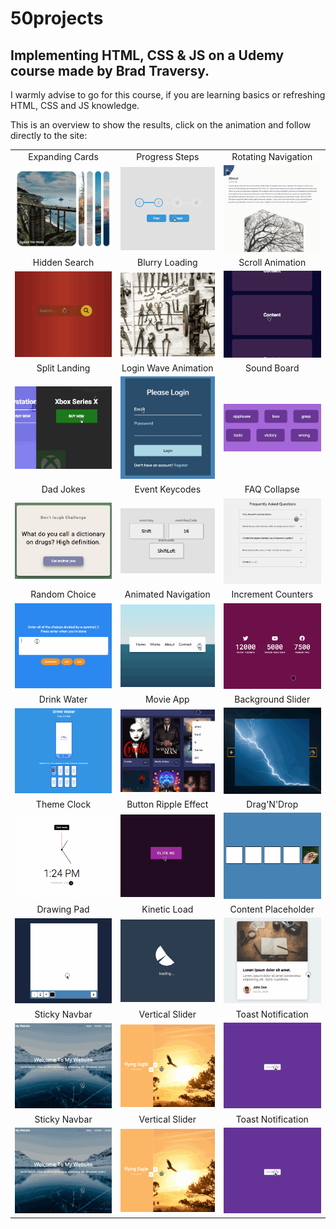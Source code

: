 # 50projects

## Implementing HTML, CSS &amp; JS on a Udemy course made by Brad Traversy.

I warmly advise to go for this course, if you are learning basics or refreshing HTML, CSS and JS knowledge.

This is an overview to show the results, click on the animation and follow directly to the site:

|                                                                                                                     |                                                                                                                               |                                                                                                                             |
| :-----------------------------------------------------------------------------------------------------------------: | :---------------------------------------------------------------------------------------------------------------------------: | :-------------------------------------------------------------------------------------------------------------------------: |
|                                                   Expanding Cards                                                   |                                                        Progress Steps                                                         |                                                     Rotating Navigation                                                     |
| [![expanding cards](images/01.gif)](https://krisbaranski.github.io/50projects/course/01.expanding_cards/index.html) |       [![progress steps](images/02.gif)](https://krisbaranski.github.io/50projects/course/02.progress_steps/index.html)       | [![rotating navigation](images/03.gif)](https://krisbaranski.github.io/50projects/course/03.rotating_navigation/index.html) |
|                                                    Hidden Search                                                    |                                                        Blurry Loading                                                         |                                                      Scroll Animation                                                       |
|   [![hidden search](images/04.gif)](https://krisbaranski.github.io/50projects/course/04.hidden_search/index.html)   |       [![blurry loading](images/05.gif)](https://krisbaranski.github.io/50projects/course/04.blurry_loading/index.html)       |    [![scroll animation](images/06.gif)](https://krisbaranski.github.io/50projects/course/06.scroll_animation/index.html)    |
|                                                    Split Landing                                                    |                                                     Login Wave Animation                                                      |                                                         Sound Board                                                         |
|   [![split landing](images/07.gif)](https://krisbaranski.github.io/50projects/course/07.split_landing/index.html)   | [![login wave animation](images/08.gif)](https://krisbaranski.github.io/50projects/course/08.login_wave_animation/index.html) |         [![sound board](images/09.png)](https://krisbaranski.github.io/50projects/course/09.sound_board/index.html)         |
|                                                      Dad Jokes                                                      |                                                        Event Keycodes                                                         |                                                        FAQ Collapse                                                         |
|       [![dad jokes](images/10.png)](https://krisbaranski.github.io/50projects/course/10.dad_jokes/index.html)       |    [![login wave animation](images/11.png)](https://krisbaranski.github.io/50projects/course/11.event_keycodes/index.html)    |        [![sound board](images/12.gif)](https://krisbaranski.github.io/50projects/course/12.faq_collapse/index.html)         |
|                                                    Random Choice                                                    |                                                      Animated Navigation                                                      |                                                     Increment Counters                                                      |
|   [![random choice](images/13.gif)](https://krisbaranski.github.io/50projects/course/13.random_choice/index.html)   |  [![animated navigation](images/14.gif)](https://krisbaranski.github.io/50projects/course/11.animated_navigation/index.html)  |  [![increment counter](images/15.gif)](https://krisbaranski.github.io/50projects/course/15.increment_counters/index.html)   |
|                                                     Drink Water                                                     |                                                           Movie App                                                           |                                                      Background Slider                                                      |
|     [![drink water](images/16.gif)](https://krisbaranski.github.io/50projects/course/16.drink_water/index.html)     |            [![movie app](images/17.gif)](https://krisbaranski.github.io/50projects/course/17.movie_app/index.html)            |   [![background slider](images/18.gif)](https://krisbaranski.github.io/50projects/course/18.background_slider/index.html)   |
|                                                     Theme Clock                                                     |                                                     Button Ripple Effect                                                      |                                                         Drag'N'Drop                                                         |
|     [![theme clock](images/19.gif)](https://krisbaranski.github.io/50projects/course/19.theme_clock/index.html)     | [![button ripple effect](images/20.gif)](https://krisbaranski.github.io/50projects/course/20.button_ripple_effect/index.html) |         [![drag n drop](images/21.gif)](https://krisbaranski.github.io/50projects/course/21.drag_n_drop/index.html)         |
|                                                     Drawing Pad                                                     |                                                         Kinetic Load                                                          |                                                     Content Placeholder                                                     |
|     [![drawing pad](images/22.gif)](https://krisbaranski.github.io/50projects/course/22.drawing_pad/index.html)     |         [![kinetic load](images/23.gif)](https://krisbaranski.github.io/50projects/course/23.kinetic_load/index.html)         | [![content placeholder](images/24.gif)](https://krisbaranski.github.io/50projects/course/24.content_placeholder/index.html) |
|                                                    Sticky Navbar                                                    |                                                        Vertical Slider                                                        |                                                     Toast Notification                                                      |
|   [![sticky navbar](images/25.gif)](https://krisbaranski.github.io/50projects/course/25.sticky_navbar/index.html)   |      [![vertical slider](images/26.gif)](https://krisbaranski.github.io/50projects/course/26.vertical_slider/index.html)      |  [![toast notification](images/27.gif)](https://krisbaranski.github.io/50projects/course/27.toast_notification/index.html)  |
|                                                    Sticky Navbar                                                    |                                                        Vertical Slider                                                        |                                                     Toast Notification                                                      |
|   [![sticky navbar](images/25.gif)](https://krisbaranski.github.io/50projects/course/25.sticky_navbar/index.html)   |      [![vertical slider](images/26.gif)](https://krisbaranski.github.io/50projects/course/26.vertical_slider/index.html)      |  [![toast notification](images/27.gif)](https://krisbaranski.github.io/50projects/course/27.toast_notification/index.html)  |
